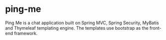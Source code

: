 # ping-me
Ping Me is a chat application built on Spring MVC, Spring Security, MyBatis and Thymeleaf templating engine. The templates use bootstrap as the front-end framework.

